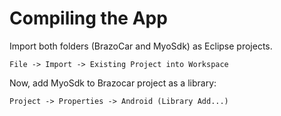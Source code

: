 # Compiling the App

Import both folders (BrazoCar and MyoSdk) as Eclipse projects. 
```
File -> Import -> Existing Project into Workspace 
```

Now, add MyoSdk to Brazocar project as a library:
```
Project -> Properties -> Android (Library Add...)
```
